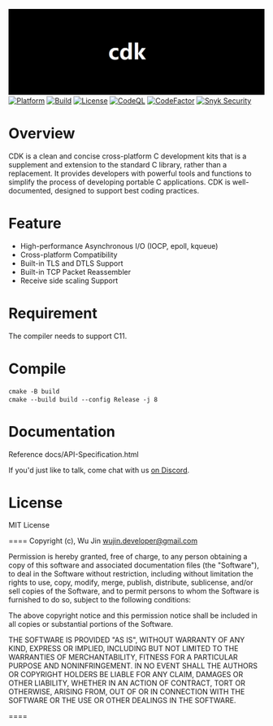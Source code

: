 ![image](https://github.com/wujin1989/cdk/blob/main/docs/images/logo.png)
[![Platform](https://img.shields.io/badge/platform-linux%7Cmacosx%7Cwindows-ff69b4)](https://github.com/wujin1989/cdk/actions/workflows/main.yml)
[![Build](https://github.com/wujin1989/cdk/actions/workflows/main.yml/badge.svg)](https://github.com/wujin1989/cdk/actions/workflows/main.yml)
[![License](https://img.shields.io/badge/license-MIT-black)](LICENSE)
[![CodeQL](https://github.com/wujin1989/cdk/actions/workflows/codeql.yml/badge.svg)](https://github.com/wujin1989/cdk/actions/workflows/codeql.yml)
[![CodeFactor](https://www.codefactor.io/repository/github/wujin1989/cdk/badge)](https://www.codefactor.io/repository/github/wujin1989/cdk)
[![Snyk Security](https://github.com/wujin1989/cdk/actions/workflows/snyk-security.yml/badge.svg)](https://github.com/wujin1989/cdk/actions/workflows/snyk-security.yml)

# Overview
CDK is a clean and concise cross-platform C development kits that is a supplement and extension to the standard C library, rather than a replacement. It provides developers with powerful tools and functions to simplify the process of developing portable C applications. CDK is well-documented, designed to support best coding practices.

# Feature
- High-performance Asynchronous I/O (IOCP, epoll, kqueue)
- Cross-platform Compatibility
- Built-in TLS and DTLS Support
- Built-in TCP Packet Reassembler
- Receive side scaling Support

# Requirement
The compiler needs to support C11.


# Compile
    cmake -B build
    cmake --build build --config Release -j 8

# Documentation
Reference docs/API-Specification.html

If you'd just like to talk, come chat with us [on Discord](https://discord.gg/ty7XHjAwvg).


# License
MIT License

====
Copyright (c), Wu Jin <wujin.developer@gmail.com>

Permission is hereby granted, free of charge, to any person obtaining a copy
of this software and associated documentation files (the "Software"), to
deal in the Software without restriction, including without limitation the
rights to use, copy, modify, merge, publish, distribute, sublicense, and/or
sell copies of the Software, and to permit persons to whom the Software is
furnished to do so, subject to the following conditions:

The above copyright notice and this permission notice shall be included in
all copies or substantial portions of the Software.

THE SOFTWARE IS PROVIDED "AS IS", WITHOUT WARRANTY OF ANY KIND, EXPRESS OR
IMPLIED, INCLUDING BUT NOT LIMITED TO THE WARRANTIES OF MERCHANTABILITY,
FITNESS FOR A PARTICULAR PURPOSE AND NONINFRINGEMENT. IN NO EVENT SHALL THE
AUTHORS OR COPYRIGHT HOLDERS BE LIABLE FOR ANY CLAIM, DAMAGES OR OTHER
LIABILITY, WHETHER IN AN ACTION OF CONTRACT, TORT OR OTHERWISE, ARISING
FROM, OUT OF OR IN CONNECTION WITH THE SOFTWARE OR THE USE OR OTHER DEALINGS
IN THE SOFTWARE.

====
